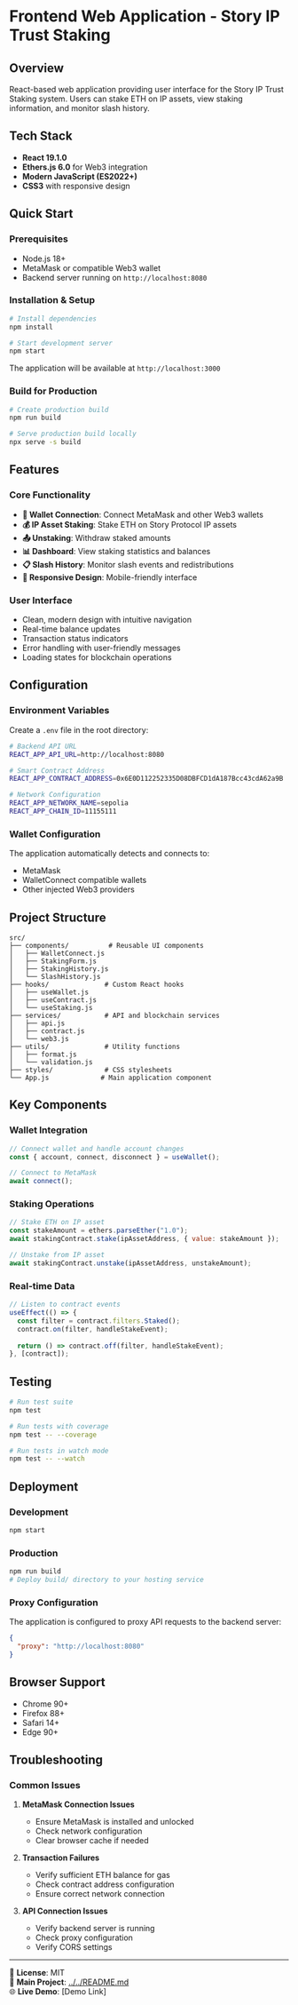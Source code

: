 # Frontend Web Application - Story IP Trust Staking

## Overview

React-based web application providing user interface for the Story IP Trust Staking system. Users can stake ETH on IP assets, view staking information, and monitor slash history.

## Tech Stack

- **React 19.1.0**
- **Ethers.js 6.0** for Web3 integration
- **Modern JavaScript (ES2022+)**
- **CSS3** with responsive design

## Quick Start

### Prerequisites
- Node.js 18+
- MetaMask or compatible Web3 wallet
- Backend server running on `http://localhost:8080`

### Installation & Setup

```bash
# Install dependencies
npm install

# Start development server
npm start
```

The application will be available at `http://localhost:3000`

### Build for Production

```bash
# Create production build
npm run build

# Serve production build locally
npx serve -s build
```

## Features

### Core Functionality

- **🔐 Wallet Connection**: Connect MetaMask and other Web3 wallets
- **💰 IP Asset Staking**: Stake ETH on Story Protocol IP assets
- **📤 Unstaking**: Withdraw staked amounts
- **📊 Dashboard**: View staking statistics and balances
- **📋 Slash History**: Monitor slash events and redistributions
- **📱 Responsive Design**: Mobile-friendly interface

### User Interface

- Clean, modern design with intuitive navigation
- Real-time balance updates
- Transaction status indicators
- Error handling with user-friendly messages
- Loading states for blockchain operations

## Configuration

### Environment Variables

Create a `.env` file in the root directory:

```bash
# Backend API URL
REACT_APP_API_URL=http://localhost:8080

# Smart Contract Address
REACT_APP_CONTRACT_ADDRESS=0x6E0D112252335D08DBFCD1dA187Bcc43cdA62a9B

# Network Configuration
REACT_APP_NETWORK_NAME=sepolia
REACT_APP_CHAIN_ID=11155111
```

### Wallet Configuration

The application automatically detects and connects to:
- MetaMask
- WalletConnect compatible wallets
- Other injected Web3 providers

## Project Structure

```
src/
├── components/          # Reusable UI components
│   ├── WalletConnect.js
│   ├── StakingForm.js
│   ├── StakingHistory.js
│   └── SlashHistory.js
├── hooks/              # Custom React hooks
│   ├── useWallet.js
│   ├── useContract.js
│   └── useStaking.js
├── services/           # API and blockchain services
│   ├── api.js
│   ├── contract.js
│   └── web3.js
├── utils/              # Utility functions
│   ├── format.js
│   └── validation.js
├── styles/             # CSS stylesheets
└── App.js             # Main application component
```

## Key Components

### Wallet Integration

```javascript
// Connect wallet and handle account changes
const { account, connect, disconnect } = useWallet();

// Connect to MetaMask
await connect();
```

### Staking Operations

```javascript
// Stake ETH on IP asset
const stakeAmount = ethers.parseEther("1.0");
await stakingContract.stake(ipAssetAddress, { value: stakeAmount });

// Unstake from IP asset
await stakingContract.unstake(ipAssetAddress, unstakeAmount);
```

### Real-time Data

```javascript
// Listen to contract events
useEffect(() => {
  const filter = contract.filters.Staked();
  contract.on(filter, handleStakeEvent);
  
  return () => contract.off(filter, handleStakeEvent);
}, [contract]);
```

## Testing

```bash
# Run test suite
npm test

# Run tests with coverage
npm test -- --coverage

# Run tests in watch mode
npm test -- --watch
```

## Deployment

### Development
```bash
npm start
```

### Production
```bash
npm run build
# Deploy build/ directory to your hosting service
```

### Proxy Configuration

The application is configured to proxy API requests to the backend server:
```json
{
  "proxy": "http://localhost:8080"
}
```

## Browser Support

- Chrome 90+
- Firefox 88+
- Safari 14+
- Edge 90+

## Troubleshooting

### Common Issues

1. **MetaMask Connection Issues**
   - Ensure MetaMask is installed and unlocked
   - Check network configuration
   - Clear browser cache if needed

2. **Transaction Failures**
   - Verify sufficient ETH balance for gas
   - Check contract address configuration
   - Ensure correct network connection

3. **API Connection Issues**
   - Verify backend server is running
   - Check proxy configuration
   - Verify CORS settings

---

📄 **License**: MIT  
🔗 **Main Project**: [../../README.md](../../README.md)  
🌐 **Live Demo**: [Demo Link]
